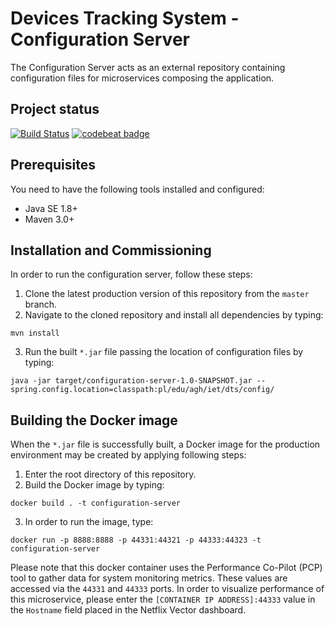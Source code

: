 # Devices Tracking System - Configuration Server
The Configuration Server acts as an external repository containing configuration 
files for microservices composing the application.

## Project status
[![Build Status](https://travis-ci.org/device-tracking-system/configuration-server.svg?branch=develop)](https://travis-ci.org/device-tracking-system/configuration-server)
[![codebeat badge](https://codebeat.co/badges/f6639797-6e98-4736-a158-1318ff329ac3)](https://codebeat.co/projects/github-com-device-tracking-system-configuration-server-master)
    
## Prerequisites
You need to have the following tools installed and configured:
  - Java SE 1.8+
  - Maven 3.0+

## Installation and Commissioning
In order to run the configuration server, follow these steps:
  1. Clone the latest production version of this repository from the `master` branch.
  2. Navigate to the cloned repository and install all dependencies by typing:
```
mvn install
``` 
  3. Run the built `*.jar` file passing the location of configuration files by typing:
```
java -jar target/configuration-server-1.0-SNAPSHOT.jar --spring.config.location=classpath:pl/edu/agh/iet/dts/config/
```

## Building the Docker image
When the `*.jar` file is successfully built, a Docker image for the production environment may be created by applying
following steps:
  1. Enter the root directory of this repository.
  2. Build the Docker image by typing:
```
docker build . -t configuration-server
```
  3. In order to run the image, type:
```
docker run -p 8888:8888 -p 44331:44321 -p 44333:44323 -t configuration-server
```
Please note that this docker container uses the Performance Co-Pilot (PCP) tool to gather data for system monitoring
metrics. These values are accessed via the `44331` and `44333` ports. In order to visualize performance of this
microservice, please enter the `[CONTAINER IP ADDRESS]:44333` value in the `Hostname` field placed in the Netflix Vector
dashboard.
